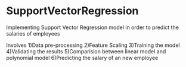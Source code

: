 # SupportVectorRegression

Implementing Support Vector Regression model in order to predict the salaries of employees 

Involves
1)Data pre-processing
2)Feature Scaling
3)Training the model
4)Validating the results
5)Comparision between linear model and polynomial model
6)Predicting the salary of an new employee
